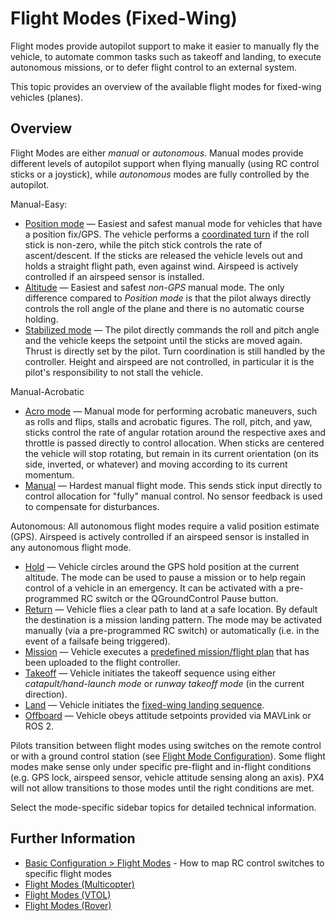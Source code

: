 # Flight Modes (Fixed-Wing)

Flight modes provide autopilot support to make it easier to manually fly the vehicle, to automate common tasks such as takeoff and landing, to execute autonomous missions, or to defer flight control to an external system.

This topic provides an overview of the available flight modes for fixed-wing vehicles (planes).

## Overview

Flight Modes are either _manual_ or _autonomous_.
Manual modes provide different levels of autopilot support when flying manually (using RC control sticks or a joystick), while _autonomous_ modes are fully controlled by the autopilot.

Manual-Easy:

- [Position mode](../flight_modes_fw/position.md) — Easiest and safest manual mode for vehicles that have a position fix/GPS.
  The vehicle performs a [coordinated turn](https://en.wikipedia.org/wiki/Coordinated_flight) if the roll stick is non-zero, while the pitch stick controls the rate of ascent/descent.
  If the sticks are released the vehicle levels out and holds a straight flight path, even against wind.
  Airspeed is actively controlled if an airspeed sensor is installed.
- [Altitude](../flight_modes_fw/altitude.md) — Easiest and safest _non-GPS_ manual mode.
  The only difference compared to _Position mode_ is that the pilot always directly controls the roll angle of the plane and there is no automatic course holding.
- [Stabilized mode](../flight_modes_fw/stabilized.md) — The pilot directly commands the roll and pitch angle and the vehicle keeps the setpoint until the sticks are moved again.
  Thrust is directly set by the pilot.
  Turn coordination is still handled by the controller.
  Height and airspeed are not controlled, in particular it is the pilot's responsibility to not stall the vehicle.

Manual-Acrobatic

- [Acro mode](../flight_modes_fw/acro.md) — Manual mode for performing acrobatic maneuvers, such as rolls and flips, stalls and acrobatic figures.
  The roll, pitch, and yaw, sticks control the rate of angular rotation around the respective axes and throttle is passed directly to control allocation. When sticks are centered the vehicle will stop rotating, but remain in its current orientation (on its side, inverted, or whatever) and moving according to its current momentum.
- [Manual](../flight_modes_fw/manual.md) — Hardest manual flight mode.
  This sends stick input directly to control allocation for "fully" manual control.
  No sensor feedback is used to compensate for disturbances.

Autonomous:
All autonomous flight modes require a valid position estimate (GPS).
Airspeed is actively controlled if an airspeed sensor is installed in any autonomous flight mode.

- [Hold](../flight_modes_fw/hold.md) — Vehicle circles around the GPS hold position at the current altitude.
  The mode can be used to pause a mission or to help regain control of a vehicle in an emergency.
  It can be activated with a pre-programmed RC switch or the QGroundControl Pause button.
- [Return](../flight_modes_fw/return.md) — Vehicle flies a clear path to land at a safe location.
  By default the destination is a mission landing pattern.
  The mode may be activated manually (via a pre-programmed RC switch) or automatically (i.e. in the event of a failsafe being triggered).
- [Mission](../flight_modes_fw/mission.md) — Vehicle executes a [predefined mission/flight plan](../flying/missions.md) that has been uploaded to the flight controller.
- [Takeoff](../flight_modes_fw/takeoff.md) — Vehicle initiates the takeoff sequence using either _catapult/hand-launch mode_ or _runway takeoff mode_ (in the current direction).
- [Land](../flight_modes_fw/land.md) — Vehicle initiates the [fixed-wing landing sequence](../flight_modes_fw/mission.md#mission-landing).
- [Offboard](../flight_modes_fw/offboard.md) — Vehicle obeys attitude setpoints provided via MAVLink or ROS 2.

Pilots transition between flight modes using switches on the remote control or with a ground control station (see [Flight Mode Configuration](../config/flight_mode.md)).
Some flight modes make sense only under specific pre-flight and in-flight conditions (e.g. GPS lock, airspeed sensor, vehicle attitude sensing along an axis).
PX4 will not allow transitions to those modes until the right conditions are met.

Select the mode-specific sidebar topics for detailed technical information.

## Further Information

- [Basic Configuration > Flight Modes](../config/flight_mode.md) - How to map RC control switches to specific flight modes
- [Flight Modes (Multicopter)](../flight_modes_mc/index.md)
- [Flight Modes (VTOL)](../flight_modes_vtol/index.md)
- [Flight Modes (Rover)](../flight_modes_rover/index.md)
